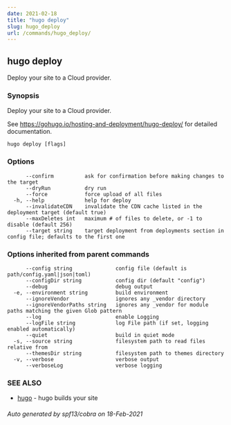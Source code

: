 ```yaml
---
date: 2021-02-18
title: "hugo deploy"
slug: hugo_deploy
url: /commands/hugo_deploy/
---
```

## hugo deploy

Deploy your site to a Cloud provider.

### Synopsis

Deploy your site to a Cloud provider.

See https://gohugo.io/hosting-and-deployment/hugo-deploy/ for detailed
documentation.


```
hugo deploy [flags]
```

### Options

```
      --confirm          ask for confirmation before making changes to the target
      --dryRun           dry run
      --force            force upload of all files
  -h, --help             help for deploy
      --invalidateCDN    invalidate the CDN cache listed in the deployment target (default true)
      --maxDeletes int   maximum # of files to delete, or -1 to disable (default 256)
      --target string    target deployment from deployments section in config file; defaults to the first one
```

### Options inherited from parent commands

```
      --config string              config file (default is path/config.yaml|json|toml)
      --configDir string           config dir (default "config")
      --debug                      debug output
  -e, --environment string         build environment
      --ignoreVendor               ignores any _vendor directory
      --ignoreVendorPaths string   ignores any _vendor for module paths matching the given Glob pattern
      --log                        enable Logging
      --logFile string             log File path (if set, logging enabled automatically)
      --quiet                      build in quiet mode
  -s, --source string              filesystem path to read files relative from
      --themesDir string           filesystem path to themes directory
  -v, --verbose                    verbose output
      --verboseLog                 verbose logging
```

### SEE ALSO

* [hugo](/commands/hugo/)	 - hugo builds your site

###### Auto generated by spf13/cobra on 18-Feb-2021
